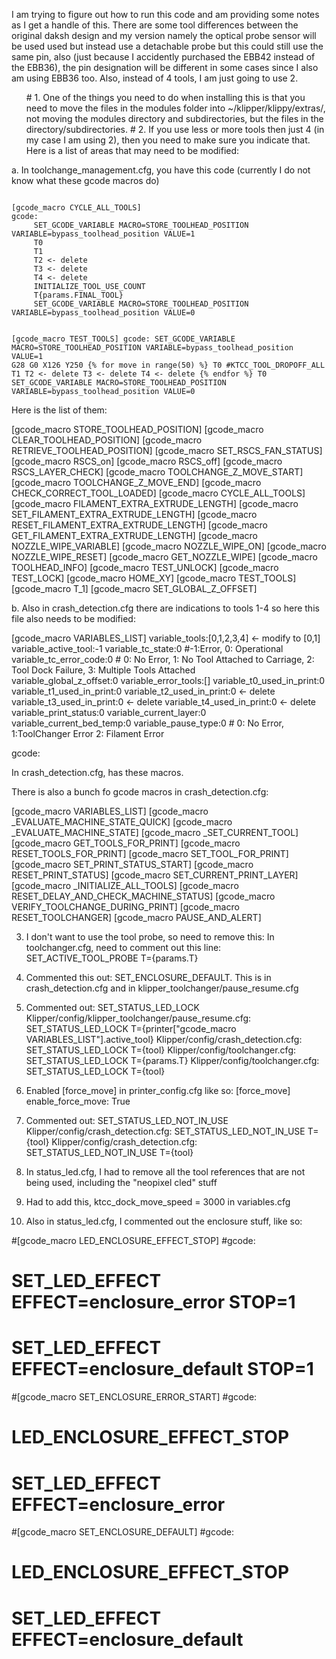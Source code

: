 I am trying to figure out how to run this code and am providing some notes as I get a handle of this. There are some tool differences between the original daksh design and my version namely the optical probe sensor will be used used but instead use a detachable probe but this could still use the same pin, also (just because I accidently purchased the EBB42 instead of the EBB36), the pin designation will be different in some cases since I also am using EBB36 too. Also, instead of 4 tools, I am just going to use 2. 
<ul>
# 1. One of the things you need to do when installing this is that you need to move the files in the modules folder into  ~/klipper/klippy/extras/, not moving the modules directory and subdirectories, but the files in the directory/subdirectories.
# 2. If you use less or more tools then just 4 (in my case I am using 2), then you need to make sure you indicate that. Here is a list of areas that may need to be modified:</li>

</ul>

   a. In toolchange_management.cfg, you have this code (currently I do not know what these gcode macros do)

<code>
[gcode_macro CYCLE_ALL_TOOLS]
gcode:
     SET_GCODE_VARIABLE MACRO=STORE_TOOLHEAD_POSITION VARIABLE=bypass_toolhead_position VALUE=1
     T0
     T1
     T2 <- delete
     T3 <- delete
     T4 <- delete
     INITIALIZE_TOOL_USE_COUNT
     T{params.FINAL_TOOL}
     SET_GCODE_VARIABLE MACRO=STORE_TOOLHEAD_POSITION VARIABLE=bypass_toolhead_position VALUE=0

[gcode_macro TEST_TOOLS]
  gcode:
    SET_GCODE_VARIABLE MACRO=STORE_TOOLHEAD_POSITION VARIABLE=bypass_toolhead_position VALUE=1
    G28
    G0 X126 Y250
    {% for move in range(50) %}
        T0
        #KTCC_TOOL_DROPOFF_ALL
        T1
        T2 <- delete
        T3 <- delete
        T4 <- delete
    {% endfor %}
    T0
    SET_GCODE_VARIABLE MACRO=STORE_TOOLHEAD_POSITION VARIABLE=bypass_toolhead_position VALUE=0
</code>

Here is the list of them:

[gcode_macro STORE_TOOLHEAD_POSITION]
[gcode_macro CLEAR_TOOLHEAD_POSITION]
[gcode_macro RETRIEVE_TOOLHEAD_POSITION]
[gcode_macro SET_RSCS_FAN_STATUS]
[gcode_macro RSCS_on]
[gcode_macro RSCS_off]
[gcode_macro RSCS_LAYER_CHECK]
[gcode_macro TOOLCHANGE_Z_MOVE_START]
[gcode_macro TOOLCHANGE_Z_MOVE_END]
[gcode_macro CHECK_CORRECT_TOOL_LOADED]
[gcode_macro CYCLE_ALL_TOOLS]
[gcode_macro FILAMENT_EXTRA_EXTRUDE_LENGTH]
[gcode_macro SET_FILAMENT_EXTRA_EXTRUDE_LENGTH]
[gcode_macro RESET_FILAMENT_EXTRA_EXTRUDE_LENGTH]
[gcode_macro GET_FILAMENT_EXTRA_EXTRUDE_LENGTH]
[gcode_macro NOZZLE_WIPE_VARIABLE]
[gcode_macro NOZZLE_WIPE_ON]
[gcode_macro NOZZLE_WIPE_RESET]
[gcode_macro GET_NOZZLE_WIPE]
[gcode_macro TOOLHEAD_INFO]
[gcode_macro TEST_UNLOCK]
[gcode_macro TEST_LOCK]
[gcode_macro HOME_XY]
[gcode_macro TEST_TOOLS]
[gcode_macro T_1]
[gcode_macro SET_GLOBAL_Z_OFFSET]


b. Also in crash_detection.cfg there are indications to tools 1-4 so here this file also needs to be modified:

[gcode_macro VARIABLES_LIST]
variable_tools:[0,1,2,3,4]   <- modify to [0,1]
variable_active_tool:-1
variable_tc_state:0 #-1:Error, 0: Operational
variable_tc_error_code:0 # 0: No Error, 1: No Tool Attached to Carriage, 2: Tool Dock Failure, 3: Multiple Tools Attached  
variable_global_z_offset:0
variable_error_tools:[]
variable_t0_used_in_print:0
variable_t1_used_in_print:0
variable_t2_used_in_print:0   <- delete
variable_t3_used_in_print:0   <- delete
variable_t4_used_in_print:0   <- delete
variable_print_status:0
variable_current_layer:0
variable_current_bed_temp:0
variable_pause_type:0 # 0: No Error, 1:ToolChanger Error 2: Filament Error

gcode:


In crash_detection.cfg, has these macros. 

There is also a bunch fo gcode macros in crash_detection.cfg:

[gcode_macro VARIABLES_LIST]
[gcode_macro _EVALUATE_MACHINE_STATE_QUICK]
[gcode_macro _EVALUATE_MACHINE_STATE]
[gcode_macro _SET_CURRENT_TOOL]
[gcode_macro GET_TOOLS_FOR_PRINT]
[gcode_macro RESET_TOOLS_FOR_PRINT]
[gcode_macro SET_TOOL_FOR_PRINT]
[gcode_macro SET_PRINT_STATUS_START]
[gcode_macro RESET_PRINT_STATUS]
[gcode_macro SET_CURRENT_PRINT_LAYER]
[gcode_macro _INITIALIZE_ALL_TOOLS]
[gcode_macro RESET_DELAY_AND_CHECK_MACHINE_STATUS]
[gcode_macro VERIFY_TOOLCHANGE_DURING_PRINT]
[gcode_macro RESET_TOOLCHANGER]
[gcode_macro PAUSE_AND_ALERT]


3. I don't want to use the tool probe, so need to remove this:
In toolchanger.cfg, need to comment out this line:  SET_ACTIVE_TOOL_PROBE T={params.T}

4. Commented this out: SET_ENCLOSURE_DEFAULT. 
This is in crash_detection.cfg and in klipper_toolchanger/pause_resume.cfg

5. Commented out: SET_STATUS_LED_LOCK
Klipper/config/klipper_toolchanger/pause_resume.cfg:		SET_STATUS_LED_LOCK T={printer["gcode_macro VARIABLES_LIST"].active_tool}
Klipper/config/crash_detection.cfg:			SET_STATUS_LED_LOCK T={tool}
Klipper/config/toolchanger.cfg:  SET_STATUS_LED_LOCK T={params.T}
Klipper/config/toolchanger.cfg:    SET_STATUS_LED_LOCK T={tool}

5. Enabled [force_move] in printer_config.cfg like so:
[force_move]
enable_force_move: True

6. Commented out: SET_STATUS_LED_NOT_IN_USE
Klipper/config/crash_detection.cfg:		  		SET_STATUS_LED_NOT_IN_USE T={tool}
Klipper/config/crash_detection.cfg:  	 SET_STATUS_LED_NOT_IN_USE T={tool}

7. In status_led.cfg, I had to remove all the tool references that are not being used, including the "neopixel cled" stuff 

8. Had to add this, ktcc_dock_move_speed = 3000 in variables.cfg

9. Also in status_led.cfg, I commented out the enclosure stuff, like so:

#[gcode_macro LED_ENCLOSURE_EFFECT_STOP]
#gcode:
#   SET_LED_EFFECT EFFECT=enclosure_error STOP=1
#   SET_LED_EFFECT EFFECT=enclosure_default STOP=1

#[gcode_macro SET_ENCLOSURE_ERROR_START]
#gcode:
#      LED_ENCLOSURE_EFFECT_STOP
#      SET_LED_EFFECT EFFECT=enclosure_error  
   
#[gcode_macro SET_ENCLOSURE_DEFAULT]
#gcode:
#      LED_ENCLOSURE_EFFECT_STOP
#      SET_LED_EFFECT EFFECT=enclosure_default 



